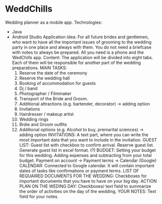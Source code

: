 # WeddChills

Wedding planner as a mobile app. Technologies:
- Java
- Android Studio
Application idea: For all future brides and gentlemen, who want to have all the important issues of grooming to the wedding party in one place and always with them. You do not need a briefcase with notes to always be prepared. All you need is a phone and the WedChills app.
Content: The application will be divided into eight tabs. Each of them will be responsible for another part of the wedding preparations.
MAIN TASKS:
    1. Reserve the date of the ceremony
    2. Reserve the wedding hall
    3. Booking of accommodation for guests
    4. Dj / band
    5. Photographer / Filmmaker
    6. Transport of the Bride and Groom.
    7. Additional attractions (e.g. bartender, decorator) -> adding option
    8. Invitations
    9. Hairdresser / makeup artist
    10. Wedding rings
    11. Brdie and Groom outfits
    12. Additional options (e.g. Alcohol to buy, premarital sciences) -> adding option
INVITATIONS: A text part, where you can write the most important data that you want to include in the invitation.
GUEST LIST: Guest list with checkbox to confirm arrival. Reserve guest list. Generate guest list in excel format. (?)
BUDGET: Setting your budget for this wedding. Adding expenses and subtracting from your total budget. Payment on account -> Payment terms -> Calendar (Google)
CALENDAR: Connected to Google calendar. It will contain important dates of tasks like confirmations or payment terms.
LIST OF REQUAIRED DOCUMENTS FOR THE WEDDING: Checkboxes for important documents that you have to have on your big day.
ACTION PLAN ON THE WEDING DAY: Checkboxes/ text field to summarize the order of activities on the day of the wedding.
YOUR NOTES: Text field for your notes.
